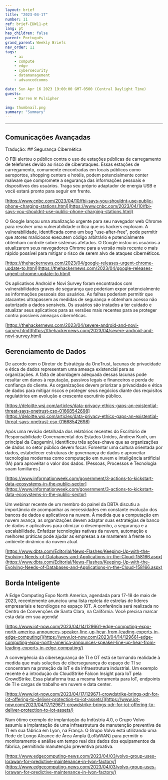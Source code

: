 ```yaml
---
layout: brief
title: "2023-04-17"
number: 11
ref: brief-EDW11-pt
lang: pt
has_children: false
parent: Português
grand_parent: Weekly Briefs
nav_order: 11
tags:
    - ai
    - compute
    - edge
    - cybersecurity
    - datamanagement
    - advancedcomms

date: Sun Apr 16 2023 19:00:00 GMT-0500 (Central Daylight Time)
guests:
    - Darren W Pulsipher

img: thumbnail.png
summary: "Summary"
---
```




---

## Comunicações Avançadas
Tradução: ## Segurança Cibernética

O FBI alertou o público contra o uso de estações públicas de carregamento de telefones devido ao risco de ciberataques. Essas estações de carregamento, comumente encontradas em locais públicos como aeroportos, shopping centers e hotéis, podem potencialmente conter malware que compromete a segurança das informações pessoais e dispositivos dos usuários. Traga seu próprio adaptador de energia USB e você estará pronto para seguir em frente.

[https://www.cnbc.com/2023/04/10/fbi-says-you-shouldnt-use-public-phone-charging-stations.html](https://www.cnbc.com/2023/04/10/fbi-says-you-shouldnt-use-public-phone-charging-stations.html)

O Google lançou uma atualização urgente para seu navegador web Chrome para resolver uma vulnerabilidade crítica que os hackers exploram. A vulnerabilidade, identificada como um bug "use-after-free", pode permitir que atores maliciosos executem código arbitrário e potencialmente obtenham controle sobre sistemas afetados. O Google instou os usuários a atualizarem seus navegadores Chrome para a versão mais recente o mais rápido possível para mitigar o risco de serem alvo de ataques cibernéticos.

[https://thehackernews.com/2023/04/google-releases-urgent-chrome-update-to.html](https://thehackernews.com/2023/04/google-releases-urgent-chrome-update-to.html)

Os aplicativos Android e Novi Survey foram encontrados com vulnerabilidades graves de segurança que poderiam expor potencialmente as informações pessoais dos usuários. As falhas poderiam permitir que atacantes ultrapassem as medidas de segurança e obtenham acesso não autorizado a dados sensíveis. Os usuários são instados a ter cuidado e atualizar seus aplicativos para as versões mais recentes para se proteger contra possíveis ameaças cibernéticas.

[https://thehackernews.com/2023/04/severe-android-and-novi-survey.html](https://thehackernews.com/2023/04/severe-android-and-novi-survey.html)

## Gerenciamento de Dados

De acordo com o Diretor de Estratégia da OneTrust, lacunas de privacidade e ética de dados representam uma ameaça existencial para as organizações. A falta de abordagem adequada dessas lacunas pode resultar em danos à reputação, passivos legais e financeiros e perda de confiança do cliente. As organizações devem priorizar a privacidade e ética de dados para mitigar riscos e proteger seus negócios diante dos requisitos regulatórios em evolução e crescente escrutínio público.

[https://deloitte.wsj.com/articles/data-privacy-ethics-gaps-an-existential-threat-says-onetrust-cso-01668542698](https://deloitte.wsj.com/articles/data-privacy-ethics-gaps-an-existential-threat-says-onetrust-cso-01668542698)

Após uma revisão detalhada dos relatórios recentes do Escritório de Responsabilidade Governamental dos Estados Unidos, Andrew Kuoh, um principal da Capgemini, identificou três ações-chave que as organizações de dados no setor público devem focar. Fomentar uma cultura orientada por dados, estabelecer estruturas de governança de dados e aproveitar tecnologias modernas como computação em nuvem e inteligência artificial (IA) para aproveitar o valor dos dados. (Pessoas, Processos e Tecnologia soam familiares.)

[https://www.informationweek.com/government/3-actions-to-kickstart-data-ecosystems-in-the-public-sector](https://www.informationweek.com/government/3-actions-to-kickstart-data-ecosystems-in-the-public-sector)

Um webinar recente de um membro do painel da DBTA discutiu a importância de acompanhar as necessidades em constante evolução dos bancos de dados e aplicativos na nuvem. À medida que a computação em nuvem avança, as organizações devem adaptar suas estratégias de banco de dados e aplicativos para otimizar o desempenho, a segurança e a escalabilidade. Enfatizar tecnologias nativas da nuvem, automação e melhores práticas pode ajudar as empresas a se manterem à frente no ambiente dinâmico da nuvem atual.

[https://www.dbta.com/Editorial/News-Flashes/Keeping-Up-with-the-Evolving-Needs-of-Databases-and-Applications-in-the-Cloud-158166.aspx](https://www.dbta.com/Editorial/News-Flashes/Keeping-Up-with-the-Evolving-Needs-of-Databases-and-Applications-in-the-Cloud-158166.aspx)

## Borda Inteligente

A Edge Computing Expo North America, agendada para 17-18 de maio de 2023, recentemente anunciou uma lista repleta de estrelas de líderes empresariais e tecnólogos no espaço IOT. A conferência será realizada no Centro de Convenções de Santa Clara, na Califórnia. Você precisa marcar esta data em sua agenda!

[https://www.iot-now.com/2023/04/14/129661-edge-computing-expo-north-america-announces-speaker-line-up-hear-from-leading-experts-in-edge-computing/](https://www.iot-now.com/2023/04/14/129661-edge-computing-expo-north-america-announces-speaker-line-up-hear-from-leading-experts-in-edge-computing/)

A convergência da cibersegurança de TI e OT está se tornando realidade à medida que mais soluções de cibersegurança do espaço de TI se concentram na proteção da IoT e da infraestrutura industrial. Um exemplo recente é a introdução do CloudStrike Falcon Insight para IoT pela CrowdStrike. Essa plataforma traz a mesma ferramenta para IoT, endpoints de TI e cargas de trabalho em nuvem e data center.

[https://www.iot-now.com/2023/04/17/129671-crowdstrike-brings-xdr-for-iot-offering-to-deliver-protection-to-iot-assets/](https://www.iot-now.com/2023/04/17/129671-crowdstrike-brings-xdr-for-iot-offering-to-deliver-protection-to-iot-assets/)

Num ótimo exemplo de implantação da Indústria 4.0, o Grupo Volvo assumiu a implantação de uma infraestrutura de manutenção preventiva de TI em sua fábrica em Lyon, na França. O Grupo Volvo está utilizando uma Rede de Longo Alcance de Área Ampla (LoRaWAN) para permitir o monitoramento e análise em tempo real dos dados dos equipamentos da fábrica, permitindo manutenção preventiva proativa.

[https://www.edgecomputing-news.com/2023/04/03/volvo-group-uses-lorawan-for-predictive-maintenance-in-lyon-factory/](https://www.edgecomputing-news.com/2023/04/03/volvo-group-uses-lorawan-for-predictive-maintenance-in-lyon-factory/)


